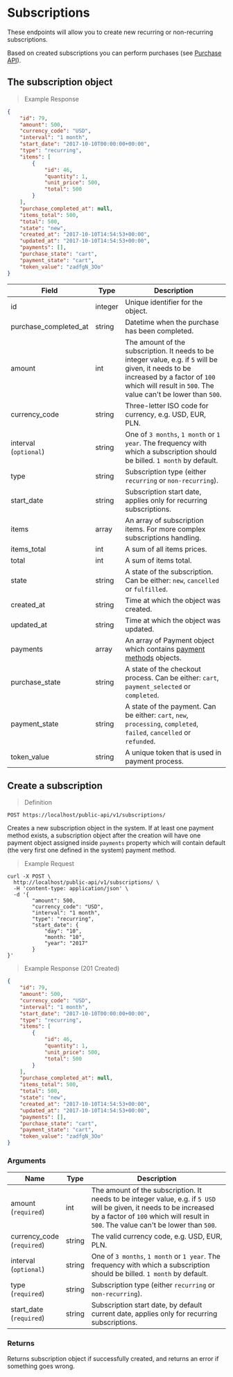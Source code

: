 # Subscriptions

These endpoints will allow you to create new recurring or non-recurring subscriptions.

Based on created subscriptions you can perform purchases (see [Purchase API](#purchase)).

## The subscription object

> Example Response

```json
{
    "id": 79,
    "amount": 500,
    "currency_code": "USD",
    "interval": "1 month",
    "start_date": "2017-10-10T00:00:00+00:00",
    "type": "recurring",
    "items": [
        {
            "id": 46,
            "quantity": 1,
            "unit_price": 500,
            "total": 500
        }
    ],
    "purchase_completed_at": null,
    "items_total": 500,
    "total": 500,
    "state": "new",
    "created_at": "2017-10-10T14:54:53+00:00",
    "updated_at": "2017-10-10T14:54:53+00:00",
    "payments": [],
    "purchase_state": "cart",
    "payment_state": "cart",
    "token_value": "zadfgN_3Oo"
}
```

Field | Type | Description
--------- | ------- | -------
id | integer | Unique identifier for the object.
purchase_completed_at | string | Datetime when the purchase has been completed.
amount | int | The amount of the subscription. It needs to be integer value, e.g. if `5` will be given, it needs to be increased by a factor of `100` which will result in `500`. The value can't be lower than `500`.
currency_code| string | Three-letter ISO code for currency, e.g. USD, EUR, PLN.
interval <br>(`optional`)| string | One of `3 months`, `1 month` or `1 year`. The frequency with which a subscription should be billed. `1 month` by default.
type | string | Subscription type (either `recurring` or `non-recurring`).
start_date | string | Subscription start date, applies only for recurring subscriptions.
items | array | An array of subscription items. For more complex subscriptions handling.
items_total | int | A sum of all items prices.
total | int | A sum of items total.
state | string | A state of the subscription. Can be either: `new`, `cancelled` or `fulfilled`.
created_at | string | Time at which the object was created.
updated_at | string | Time at which the object was updated.
payments | array | An array of Payment object which contains [payment methods](#payment-methods) objects.
purchase_state | string | A state of the checkout process. Can be either: `cart`, `payment_selected` or `completed`.
payment_state | string | A state of the payment. Can be either: `cart`, `new`, `processing`, `completed`, `failed`, `cancelled` or `refunded`.
token_value | string | A unique token that is used in payment process.

## Create a subscription

> Definition

```shell
POST https://localhost/public-api/v1/subscriptions/
```

Creates a new subscription object in the system. If at least one payment method exists, a subscription object after the creation will have one payment object assigned inside `payments` property which will contain default (the very first one defined in the system) payment method.

> Example Request

```shell
curl -X POST \
  http://localhost/public-api/v1/subscriptions/ \
  -H 'content-type: application/json' \
  -d '{
      	"amount": 500,
      	"currency_code": "USD",
      	"interval": "1 month",
      	"type": "recurring",
      	"start_date": {
      	    "day": "10",
      	    "month: "10",
      	    "year": "2017"
      	}
}'
```

> Example Response (201 Created)

```json
{
    "id": 79,
    "amount": 500,
    "currency_code": "USD",
    "interval": "1 month",
    "start_date": "2017-10-10T00:00:00+00:00",
    "type": "recurring",
    "items": [
        {
            "id": 46,
            "quantity": 1,
            "unit_price": 500,
            "total": 500
        }
    ],
    "purchase_completed_at": null,
    "items_total": 500,
    "total": 500,
    "state": "new",
    "created_at": "2017-10-10T14:54:53+00:00",
    "updated_at": "2017-10-10T14:54:53+00:00",
    "payments": [],
    "purchase_state": "cart",
    "payment_state": "cart",
    "token_value": "zadfgN_3Oo"
}
```

### Arguments

Name | Type | Description
--------- | ------- | -----------
amount <br>(`required`)| int | The amount of the subscription. It needs to be integer value, e.g. if `5 USD` will be given, it needs to be increased by a factor of `100` which will result in `500`. The value can't be lower than `500`.
currency_code <br>(`required`)| string | The valid currency code, e.g. USD, EUR, PLN.
interval <br>(`optional`)| string | One of `3 months`, `1 month` or `1 year`. The frequency with which a subscription should be billed. `1 month` by default.
type <br>(`required`)| string | Subscription type (either `recurring` or `non-recurring`).
start_date <br>(`required`)| string | Subscription start date, by default current date, applies only for recurring subscriptions.

### Returns

Returns subscription object if successfully created, and returns an error if something goes wrong.
